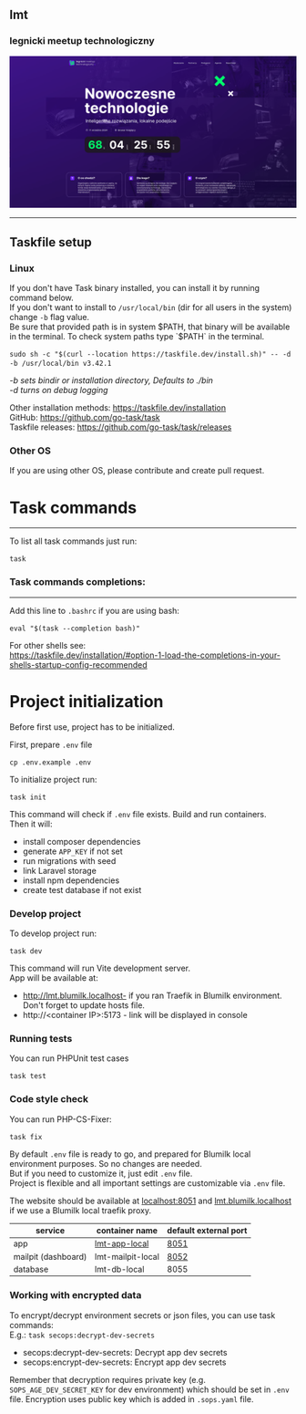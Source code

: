 ## lmt

### legnicki meetup technologiczny

![./screenshot.png](./screenshot.png)

---
## Taskfile setup
### Linux

If you don't have Task binary installed, you can install it by running command below. \
If you don't want to install to `/usr/local/bin` (dir for all users in the system) change `-b` flag value. \
Be sure that provided path is in system $PATH, that binary will be available in the terminal.
To check system paths type `$PATH` in the terminal.

```shell
sudo sh -c "$(curl --location https://taskfile.dev/install.sh)" -- -d -b /usr/local/bin v3.42.1
```
_-b sets bindir or installation directory, Defaults to ./bin_ \
_-d turns on debug logging_

Other installation methods: https://taskfile.dev/installation \
GitHub: https://github.com/go-task/task \
Taskfile releases: https://github.com/go-task/task/releases

### Other OS

If you are using other OS, please contribute and create pull request.

# Task commands

---
To list all task commands just run:
```shell
task
```
### Task commands completions:

---
Add this line to `.bashrc` if you are using bash:
```
eval "$(task --completion bash)"
```
For other shells see: \
https://taskfile.dev/installation/#option-1-load-the-completions-in-your-shells-startup-config-recommended

# Project initialization

Before first use, project has to be initialized.

First, prepare `.env` file
```shell
cp .env.example .env
```

To initialize project run:
```shell
task init
```
This command will check if `.env` file exists.
Build and run containers. \
Then it will:
- install composer dependencies
- generate `APP_KEY` if not set
- run migrations with seed
- link Laravel storage
- install npm dependencies
- create test database if not exist

### Develop project

To develop project run:
```shell
task dev
```
This command will run Vite development server. \
App will be available at:
- http://lmt.blumilk.localhost- if you ran Traefik in Blumilk environment. Don't forget to update hosts file.
- http://\<container IP>:5173 - link will be displayed in console

### Running tests

You can run PHPUnit test cases

```
task test
```

### Code style check

You can run PHP-CS-Fixer:

```
task fix
```

By default `.env` file is ready to go, and prepared for Blumilk local environment purposes. So no changes are needed. \
But if you need to customize it, just edit `.env` file. \
Project is flexible and all important settings are customizable via `.env` file.

The website should be available at [localhost:8051](localhost:8051) and [lmt.blumilk.localhost](lmt.blumilk.localhost)
if we use a Blumilk local traefik proxy.

| service             | container name                                | default external port          |
|---------------------|-----------------------------------------------|--------------------------------|
| app                 | [lmt-app-local](http://lmt.blumilk.localhost) | [8051](http://localhost:8051/) |
| mailpit (dashboard) | lmt-mailpit-local                             | [8052](http://localhost:8052/) |                  
| database            | lmt-db-local                                  | 8055                           |  


### Working with encrypted data

To encrypt/decrypt environment secrets or json files, you can use task commands: \
E.g.: `task secops:decrypt-dev-secrets`

* secops:decrypt-dev-secrets:                             Decrypt app dev secrets
* secops:encrypt-dev-secrets:                             Encrypt app dev secrets

Remember that decryption requires private key (e.g. `SOPS_AGE_DEV_SECRET_KEY` for dev environment) which should be set in `.env` file.
Encryption uses public key which is added in `.sops.yaml` file.